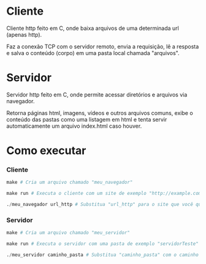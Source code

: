 # Cliente

Cliente http feito em C, onde baixa arquivos de uma determinada url (apenas http).

Faz a conexão TCP com o servidor remoto, envia a requisição, lê a resposta e salva o conteúdo (corpo) em uma pasta local chamada "arquivos".


# Servidor
Servidor http feito em C, onde permite acessar diretórios e arquivos via navegador.

Retorna páginas html, imagens, vídeos e outros arquivos comuns, exibe o conteúdo das pastas como uma listagem em html e tenta servir automaticamente um arquivo index.html caso houver.

# Como executar

### Cliente
```py
make # Cria um arquivo chamado "meu_navegador"

make run # Executa o cliente com um site de exemplo "http://example.com/"

./meu_navegador url_http # Substitua "url_http" para o site que você quer acessar
```

### Servidor
```py
make # Cria um arquivo chamado "meu_servidor"

make run # Executa o servidor com uma pasta de exemplo "servidorTeste"

./meu_servidor caminho_pasta # Substitua "caminho_pasta" com o caminho do diretório que deseja hospedar.
```

